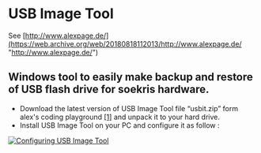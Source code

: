 # USB Image Tool

See [http://www.alexpage.de/](https://web.archive.org/web/20180818112013/http://www.alexpage.de/ "http://www.alexpage.de/")

## Windows tool to easily make backup and restore of USB flash drive for soekris hardware.

* Download the latest version of USB Image Tool file “usbit.zip” form alex's coding playground [[1]](https://web.archive.org/web/20180818112013/http://www.alexpage.de/ "http://www.alexpage.de") and unpack it to your hard drive.
* Install USB Image Tool on your PC and configure it as follow :


[![Configuring USB Image Tool](https://web.archive.org/web/20180818112013im_/http://wiki.soekris.info/images/USB_Image_Tool.JPG)](https://web.archive.org/web/20180818112013/http://wiki.soekris.info/Image:USB_Image_Tool.JPG "Configuring USB Image Tool")
